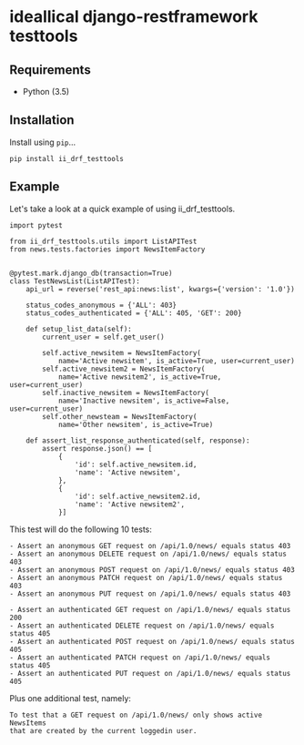 # ideallical django-restframework testtools

## Requirements

* Python (3.5)

## Installation

Install using `pip`...

    pip install ii_drf_testtools

## Example

Let's take a look at a quick example of using ii_drf_testtools.

    import pytest

    from ii_drf_testtools.utils import ListAPITest
    from news.tests.factories import NewsItemFactory


    @pytest.mark.django_db(transaction=True)
    class TestNewsList(ListAPITest):
        api_url = reverse('rest_api:news:list', kwargs={'version': '1.0'})

        status_codes_anonymous = {'ALL': 403}
        status_codes_authenticated = {'ALL': 405, 'GET': 200}

        def setup_list_data(self):
            current_user = self.get_user()

            self.active_newsitem = NewsItemFactory(
                name='Active newsitem', is_active=True, user=current_user)
            self.active_newsitem2 = NewsItemFactory(
                name='Active newsitem2', is_active=True, user=current_user)
            self.inactive_newsitem = NewsItemFactory(
                name='Inactive newsitem', is_active=False, user=current_user)
            self.other_newsteam = NewsItemFactory(
                name='Other newsitem', is_active=True)

        def assert_list_response_authenticated(self, response):
            assert response.json() == [
                {
                    'id': self.active_newsitem.id,
                    'name': 'Active newsitem',
                },
                {
                    'id': self.active_newsitem2.id,
                    'name': 'Active newsitem2',
                }]


This test will do the following 10 tests:

    - Assert an anonymous GET request on /api/1.0/news/ equals status 403
    - Assert an anonymous DELETE request on /api/1.0/news/ equals status 403
    - Assert an anonymous POST request on /api/1.0/news/ equals status 403
    - Assert an anonymous PATCH request on /api/1.0/news/ equals status 403
    - Assert an anonymous PUT request on /api/1.0/news/ equals status 403

    - Assert an authenticated GET request on /api/1.0/news/ equals status 200
    - Assert an authenticated DELETE request on /api/1.0/news/ equals status 405
    - Assert an authenticated POST request on /api/1.0/news/ equals status 405
    - Assert an authenticated PATCH request on /api/1.0/news/ equals status 405
    - Assert an authenticated PUT request on /api/1.0/news/ equals status 405

Plus one additional test, namely:

    To test that a GET request on /api/1.0/news/ only shows active NewsItems
    that are created by the current loggedin user.
